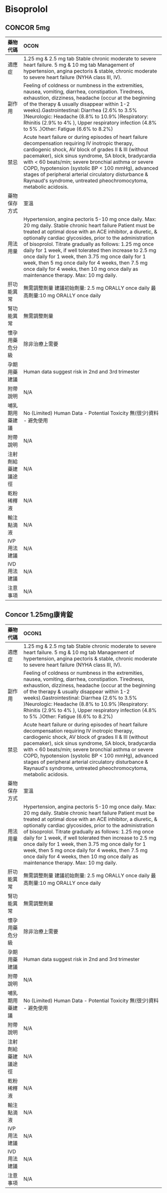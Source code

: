 # Bisoprolol

## CONCOR 5mg

| 藥物代碼 | OCON |
| :--- | :--- |
| 適應症 | 1.25 mg & 2.5 mg tab Stable chronic moderate to severe heart failure. 5 mg & 10 mg tab Management of hypertension, angina pectoris & stable, chronic moderate to severe heart failure \(NYHA class III, IV\). |
| 副作用 | Feeling of coldness or numbness in the extremities, nausea, vomiting, diarrhea, constipation. Tiredness, exhaustion, dizziness, headache \(occur at the beginning of the therapy & usually disappear within 1-2 weeks\).Gastrointestinal: Diarrhea \(2.6% to 3.5% \)Neurologic: Headache \(8.8% to 10.9% \)Respiratory: Rhinitis \(2.9% to 4% \), Upper respiratory infection \(4.8% to 5% .\)Other: Fatigue \(6.6% to 8.2%\) |
| 禁忌 | Acute heart failure or during episodes of heart failure decompensation requiring IV inotropic therapy, cardiogenic shock, AV block of grades II & III \(without pacemaker\), sick sinus syndrome, SA block, bradycardia with &lt; 60 beats/min; severe bronchial asthma or severe COPD, hypotension \(systolic BP &lt; 100 mmHg\), advanced stages of peripheral arterial circulatory disturbance & Raynaud's syndrome, untreated pheochromocytoma, metabolic acidosis. |
| 藥物保存方式 | 室溫 |
| 用法用量 | Hypertension, angina pectoris 5-10 mg once daily. Max: 20 mg daily. Stable chronic heart failure Patient must be treated at optimal dose with an ACE inhibitor, a diuretic, & optionally cardiac glycosides, prior to the administration of bisoprolol. Titrate gradually as follows: 1.25 mg once daily for 1 week, if well tolerated then increase to 2.5 mg once daily for 1 week, then 3.75 mg once daily for 1 week, then 5 mg once daily for 4 weeks, then 7.5 mg once daily for 4 weeks, then 10 mg once daily as maintenance therapy. Max: 10 mg daily. |
| 肝功能異常 | 無需調整劑量  建議初始劑量: 2.5 mg ORALLY once daily 最高劑量:10 mg ORALLY once daily |
| 腎功能異常 | 無需調整劑量 |
| 懷孕用藥危分級 | 除非治療上需要 |
| 孕期用藥建議 | Human data suggest risk in 2nd and 3rd trimester |
| 附帶說明 | N/A |
| 哺乳期用藥建議 | No \(Limited\) Human Data - Potential Toxicity 無\(很少\)資料 - 避免使用 |
| 附帶說明 | N/A |
| 注射劑給藥建議途徑 | N/A |
| 乾粉稀釋液 | N/A |
| 輸注點滴液 | N/A |
| IVP 用法建議 | N/A |
| IVD 用法建議 | N/A |
| 注意事項 | N/A |

## Concor 1.25mg康肯錠

| 藥物代碼 | OCON1 |
| :--- | :--- |
| 適應症 | 1.25 mg & 2.5 mg tab Stable chronic moderate to severe heart failure. 5 mg & 10 mg tab Management of hypertension, angina pectoris & stable, chronic moderate to severe heart failure \(NYHA class III, IV\). |
| 副作用 | Feeling of coldness or numbness in the extremities, nausea, vomiting, diarrhea, constipation. Tiredness, exhaustion, dizziness, headache \(occur at the beginning of the therapy & usually disappear within 1-2 weeks\).Gastrointestinal: Diarrhea \(2.6% to 3.5% \)Neurologic: Headache \(8.8% to 10.9% \)Respiratory: Rhinitis \(2.9% to 4% \), Upper respiratory infection \(4.8% to 5% .\)Other: Fatigue \(6.6% to 8.2%\) |
| 禁忌 | Acute heart failure or during episodes of heart failure decompensation requiring IV inotropic therapy, cardiogenic shock, AV block of grades II & III \(without pacemaker\), sick sinus syndrome, SA block, bradycardia with &lt; 60 beats/min; severe bronchial asthma or severe COPD, hypotension \(systolic BP &lt; 100 mmHg\), advanced stages of peripheral arterial circulatory disturbance & Raynaud's syndrome, untreated pheochromocytoma, metabolic acidosis. |
| 藥物保存方式 | 室溫 |
| 用法用量 | Hypertension, angina pectoris 5-10 mg once daily. Max: 20 mg daily. Stable chronic heart failure Patient must be treated at optimal dose with an ACE inhibitor, a diuretic, & optionally cardiac glycosides, prior to the administration of bisoprolol. Titrate gradually as follows: 1.25 mg once daily for 1 week, if well tolerated then increase to 2.5 mg once daily for 1 week, then 3.75 mg once daily for 1 week, then 5 mg once daily for 4 weeks, then 7.5 mg once daily for 4 weeks, then 10 mg once daily as maintenance therapy. Max: 10 mg daily. |
| 肝功能異常 | 無需調整劑量  建議初始劑量: 2.5 mg ORALLY once daily 最高劑量:10 mg ORALLY once daily |
| 腎功能異常 | 無需調整劑量 |
| 懷孕用藥危分級 | 除非治療上需要 |
| 孕期用藥建議 | Human data suggest risk in 2nd and 3rd trimester |
| 附帶說明 | N/A |
| 哺乳期用藥建議 | No \(Limited\) Human Data - Potential Toxicity 無\(很少\)資料 - 避免使用 |
| 附帶說明 | N/A |
| 注射劑給藥建議途徑 | N/A |
| 乾粉稀釋液 | N/A |
| 輸注點滴液 | N/A |
| IVP 用法建議 | N/A |
| IVD 用法建議 | N/A |
| 注意事項 | N/A |

